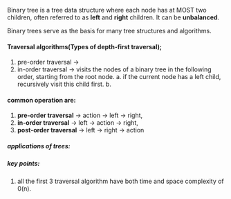 Binary tree is a tree data structure where each node has at MOST two children, often referred to as **left** and **right** children. It can be **unbalanced**.

Binary trees serve as the basis for many tree structures and algorithms.

#### Traversal algorithms(Types of depth-first traversal);
1. pre-order traversal -> 
2. in-order traversal -> visits the nodes of a binary tree in the following order, starting from the root node.
  a. if the current node has a left child, recursively visit this child first.
  b. 

#### common operation are:
1. **pre-order traversal** -> action → left → right, 
2. **in-order traversal** -> left → action → right, 
3. **post-order traversal** -> left → right → action
   

##### applications of trees:


##### key points:
1. all the first 3 traversal algorithm have both time and space complexity of 0(n).